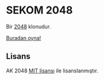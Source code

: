 # SEKOM 2048
Bir [2048](https://github.com/gabrielecirulli/2048) klonudur.

[Buradan oyna!](http://onatm.github.io/ak2048/)

## Lisans
AK 2048 [MIT lisansı](https://github.com/onatm/ak2048/blob/master/LICENSE) ile lisanslanmıştır.
